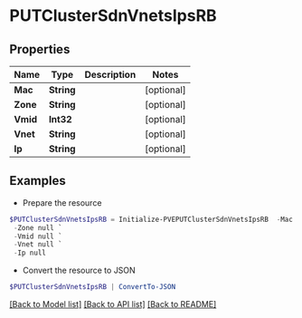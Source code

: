 # PUTClusterSdnVnetsIpsRB
## Properties

Name | Type | Description | Notes
------------ | ------------- | ------------- | -------------
**Mac** | **String** |  | [optional] 
**Zone** | **String** |  | [optional] 
**Vmid** | **Int32** |  | [optional] 
**Vnet** | **String** |  | [optional] 
**Ip** | **String** |  | [optional] 

## Examples

- Prepare the resource
```powershell
$PUTClusterSdnVnetsIpsRB = Initialize-PVEPUTClusterSdnVnetsIpsRB  -Mac null `
 -Zone null `
 -Vmid null `
 -Vnet null `
 -Ip null
```

- Convert the resource to JSON
```powershell
$PUTClusterSdnVnetsIpsRB | ConvertTo-JSON
```

[[Back to Model list]](../README.md#documentation-for-models) [[Back to API list]](../README.md#documentation-for-api-endpoints) [[Back to README]](../README.md)

